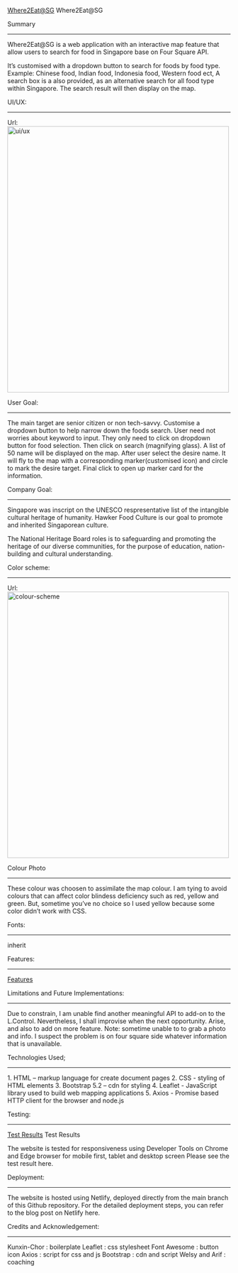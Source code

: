 <a href="https://timely-narwhal-5b3f46.netlify.app/">Where2Eat@SG</a>
Where2Eat@SG

Summary
<hr>
Where2Eat@SG is a web application with an interactive map feature that allow users to search for food in Singapore base on Four Square API.

It’s customised with a dropdown button to search for foods by food type. Example: Chinese food, Indian food, Indonesia food, Western food ect, 
A search box is a also provided, as an alternative search for all food type within Singapore.  The search result will then display on the map. 



UI/UX:
<hr>
Url:  <a href="https://github.com/sudinojkt/20221019-TrentGlobal-Project-01/tree/main/ui/ux"></a>
<img src="./image/uiux.jpg" alt="ui/ux" width="500" height="600">

User Goal:
<hr>
The main target are senior citizen or non tech-savvy. Customise a dropdown button to help narrow down the foods search.  User need not worries about keyword to input. They only need to click on dropdown button for food selection. Then click on search (magnifying glass).  A list of 50 name will be displayed on the map. After user select the desire name. It will fly to the map with a corresponding marker(customised icon) and circle to mark the desire target.  Final click to open up marker card for the information.
 

Company  Goal:
<hr>
Singapore was inscript on the UNESCO respresentative list of the intangible cultural heritage of humanity. Hawker Food Culture is our goal
to promote and inherited Singaporean culture. 
 
The National Heritage Board roles is to safeguarding and promoting the heritage of our diverse communities, for the purpose of education, nation-building and cultural understanding.



Color scheme:
<hr>
Url: <a href="https://github.com/sudinojkt/20221019-TrentGlobal-Project-01/tree/main/colour"></a>
<img src="colour-scheme
.jpg" alt="colour-scheme" width="500" height="600">


Colour Photo
<hr>
These colour was choosen to assimilate the map colour. I am tying to avoid colours that can affect color blindess deficiency such as red, yellow and green. But, sometime you’ve no choice so I used yellow because some color  didn’t work with CSS.



Fonts: 
<hr>
inherit


Features:
<hr>
<a href="https://timely-narwhal-5b3f46.netlify.app/">Features</a>

Limitations and Future Implementations: 
<hr>
Due to constrain,  I am unable find another meaningful API to add-on to the L.Control. Nevertheless, I shall improvise when the next opportunity. Arise, and also to add on more feature.  Note: sometime  unable to to grab a photo and info.  I suspect the problem is on four square side whatever information that is unavailable.     


Technologies Used;
<hr>
1. HTML – markup language for create document pages
2. CSS - styling of HTML elements
3. Bootstrap 5.2 – cdn for styling
4. Leaflet - JavaScript library used to build web mapping applications
5. Axios - Promise based HTTP client for the browser and node.js

Testing:
<hr>

<a href="https://github.com/sudinojkt/20221019-TrentGlobal-Project-01/tree/main/test-results">Test Results</a>
Test Results

The website is tested for responsiveness using Developer Tools on Chrome and Edge browser for mobile first, tablet and desktop screen Please see the test result here.


Deployment:
<hr>
The website is hosted using Netlify, deployed directly from the main branch of this Github repository. For the detailed deployment steps, you can refer to the blog post on Netlify here.


Credits and Acknowledgement:
<hr>
Kunxin-Chor : boilerplate
Leaflet :  css stylesheet
Font Awesome : button icon 
Axios : script for css and js
Bootstrap : cdn and script
Welsy and Arif : coaching
